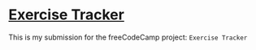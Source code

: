 # [Exercise Tracker](https://www.freecodecamp.org/learn/apis-and-microservices/apis-and-microservices-projects/exercise-tracker)

This is my submission for the freeCodeCamp project: `Exercise Tracker`

